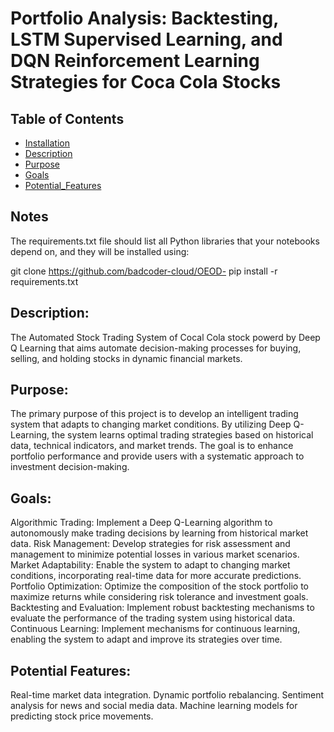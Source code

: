 # Portfolio Analysis: Backtesting, LSTM Supervised Learning, and DQN Reinforcement Learning Strategies for Coca Cola Stocks

## Table of Contents
- [Installation](#installation)
- [Description](#Description)
- [Purpose](#Purpose)
- [Goals](#Goals)
- [Potential_Features](#Potential_Features)

## Notes

The requirements.txt file should list all Python libraries that your notebooks depend on, and they will be installed using:

git clone https://github.com/badcoder-cloud/OEOD-
pip install -r requirements.txt

## Description:

The Automated Stock Trading System of Cocal Cola stock powerd by Deep Q Learning that aims automate decision-making processes for buying, selling, and holding stocks in dynamic financial markets.

## Purpose:

The primary purpose of this project is to develop an intelligent trading system that adapts to changing market conditions. By utilizing Deep Q-Learning, the system learns optimal trading strategies based on historical data, technical indicators, and market trends. The goal is to enhance portfolio performance and provide users with a systematic approach to investment decision-making.

## Goals:

Algorithmic Trading: Implement a Deep Q-Learning algorithm to autonomously make trading decisions by learning from historical market data.
Risk Management: Develop strategies for risk assessment and management to minimize potential losses in various market scenarios.
Market Adaptability: Enable the system to adapt to changing market conditions, incorporating real-time data for more accurate predictions.
Portfolio Optimization: Optimize the composition of the stock portfolio to maximize returns while considering risk tolerance and investment goals.
Backtesting and Evaluation: Implement robust backtesting mechanisms to evaluate the performance of the trading system using historical data.
Continuous Learning: Implement mechanisms for continuous learning, enabling the system to adapt and improve its strategies over time.

## Potential Features:

Real-time market data integration.
Dynamic portfolio rebalancing.
Sentiment analysis for news and social media data.
Machine learning models for predicting stock price movements.

